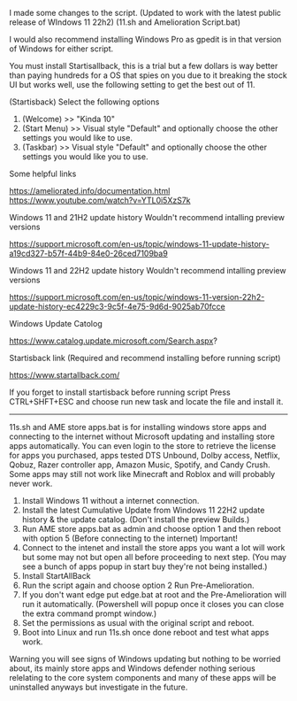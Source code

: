 <meta name="google-site-verification" content="Guvcpri3VY7BhPelKDT-Bd82vkQtRn_k36gpWPcbfTo" />

I made some changes to the script. (Updated to work with the latest public release of WIndows 11 22h2) 
(11.sh and Amelioration Script.bat)

I would also recommend installing Windows Pro as gpedit is in that version of Windows for either script.

You must install Startisallback, this is a trial but a few dollars is way better than paying hundreds for a OS that spies on you due to it breaking the stock UI but works well, use the following setting to get the best out of 11.

(Startisback)
 Select the following options 
 1. (Welcome) >> "Kinda 10" 
 2. (Start Menu) >> Visual style "Default" and optionally choose the other settings you would like to use. 
 3. (Taskbar) >> Visual style "Default" and optionally choose the other settings you would like you to use.

Some helpful links 
  
  https://ameliorated.info/documentation.html https://www.youtube.com/watch?v=YTL0i5XzS7k

Windows 11 and 21H2 update history Wouldn't recommend intalling preview versions 
  
  https://support.microsoft.com/en-us/topic/windows-11-update-history-a19cd327-b57f-44b9-84e0-26ced7109ba9

Windows 11 and 22H2 update history Wouldn't recommend intalling preview versions 
  
  https://support.microsoft.com/en-us/topic/windows-11-version-22h2-update-history-ec4229c3-9c5f-4e75-9d6d-9025ab70fcce

Windows Update Catolog 
  
  https://www.catalog.update.microsoft.com/Search.aspx?

Startisback link (Required and recommend installing before running script)
  
  https://www.startallback.com/

If you forget to install startisback before running script Press CTRL+SHFT+ESC and choose run new task and locate the file and install it.

--------------------------------------------------------------------------------------------------------------------------------------------------

11s.sh and AME store apps.bat is for installing windows store apps and connecting to the internet without Microsoft updating and installing store apps automatically. You can even login to the store to retrieve the license for apps you purchased, apps tested DTS Unbound, Dolby access, Netflix, Qobuz, Razer controller app, Amazon Music, Spotify, and Candy Crush. Some apps may still not work like Minecraft and Roblox and will probably never work.

1. Install Windows 11 without a internet connection.
2. Install the latest Cumulative Update from Windows 11 22H2 update history & the update catalog. 
     (Don't install the preview Builds.)
3. Run AME store apps.bat as admin and choose option 1 and then reboot with option 5 (Before connecting to the internet) Important!
4. Connect to the intenet and install the store apps you want a lot will work but some may not but open all before proceeding to next step. 
    (You may see a bunch of apps popup in start buy they're not being installed.)
5. Install StartAllBack
6. Run the script again and choose option 2 Run Pre-Amelioration.
7. If you don't want edge put edge.bat at root and the Pre-Amelioration will run it automatically.
   (Powershell will popup once it closes you can close the extra command prompt window.)
9. Set the permissions as usual with the original script and reboot.
10. Boot into Linux and run 11s.sh once done reboot and test what apps work.
 
Warning you will see signs of Windows updating but nothing to be worried about, its mainly store apps and Windows defender nothing serious relelating to the core system components and many of these apps will be uninstalled anyways but investigate in the future.

